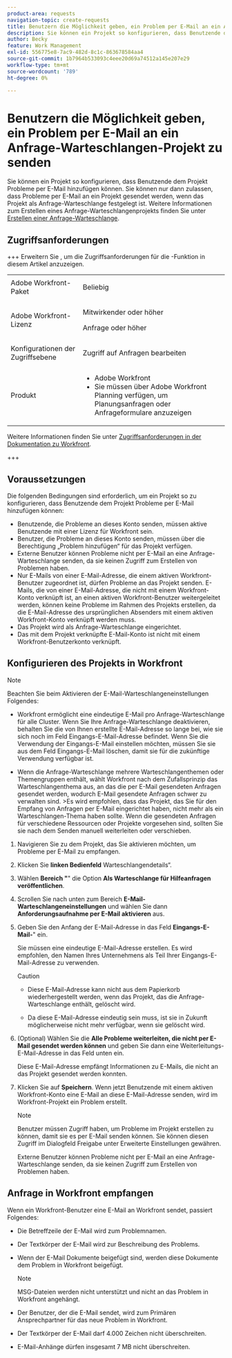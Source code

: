 ```yaml
---
product-area: requests
navigation-topic: create-requests
title: Benutzern die Möglichkeit geben, ein Problem per E-Mail an ein Anfrage-Warteschlangenprojekt zu senden
description: Sie können ein Projekt so konfigurieren, dass Benutzende dem Projekt Probleme per E-Mail hinzufügen können.
author: Becky
feature: Work Management
exl-id: 556775e8-7ac9-482d-8c1c-863678584aa4
source-git-commit: 1b7964b533093c4eee20d69a74512a145e207e29
workflow-type: tm+mt
source-wordcount: '789'
ht-degree: 0%

---
```


# Benutzern die Möglichkeit geben, ein Problem per E-Mail an ein Anfrage-Warteschlangen-Projekt zu senden

<!-- Audited: 4/2025 -->

<!--
<p style="color: #ff1493;" data-mc-conditions="QuicksilverOrClassic.Draft mode">(NOTE:&nbsp;When updating POP account information here, also update information in these articles: Allowing users to reply to email notifications, Configuring Email Notifications, Understanding the Queue Details Tab in a Project )</p>
-->

Sie können ein Projekt so konfigurieren, dass Benutzende dem Projekt Probleme per E-Mail hinzufügen können. Sie können nur dann zulassen, dass Probleme per E-Mail an ein Projekt gesendet werden, wenn das Projekt als Anfrage-Warteschlange festgelegt ist. Weitere Informationen zum Erstellen eines Anfrage-Warteschlangenprojekts finden Sie unter [Erstellen einer Anfrage-Warteschlange](../../../manage-work/requests/create-and-manage-request-queues/create-request-queue.md).

## Zugriffsanforderungen

+++ Erweitern Sie , um die Zugriffsanforderungen für die -Funktion in diesem Artikel anzuzeigen.

<table style="table-layout:auto"> 
 <col> 
 <col> 
 <tbody> 
  <tr> 
   <td role="rowheader">Adobe Workfront-Paket</td> 
   <td> <p>Beliebig </p> </td> 
  </tr> 
  <tr> 
   <td role="rowheader">Adobe Workfront-Lizenz</td> 
   <td> <p>Mitwirkender oder höher</p>
   <p>Anfrage oder höher</p>
    </td> 
  </tr> 
  <tr> 
   <td role="rowheader">Konfigurationen der Zugriffsebene</td> 
   <td> <p>Zugriff auf Anfragen bearbeiten</p>  </td> 
  </tr> 
  <tr> 
   <td role="rowheader"> Produkt</td> 
   <td> <ul><li>Adobe Workfront</li><li>Sie müssen über Adobe Workfront Planning verfügen, um Planungsanfragen oder Anfrageformulare anzuzeigen</td> 
  </tr> 
 </tbody> 
</table>

Weitere Informationen finden Sie unter [Zugriffsanforderungen in der Dokumentation zu Workfront](/help/quicksilver/administration-and-setup/add-users/access-levels-and-object-permissions/access-level-requirements-in-documentation.md).

+++

## Voraussetzungen

Die folgenden Bedingungen sind erforderlich, um ein Projekt so zu konfigurieren, dass Benutzende dem Projekt Probleme per E-Mail hinzufügen können:

* Benutzende, die Probleme an dieses Konto senden, müssen aktive Benutzende mit einer Lizenz für Workfront sein.
* Benutzer, die Probleme an dieses Konto senden, müssen über die Berechtigung „Problem hinzufügen“ für das Projekt verfügen.
* Externe Benutzer können Probleme nicht per E-Mail an eine Anfrage-Warteschlange senden, da sie keinen Zugriff zum Erstellen von Problemen haben.
* Nur E-Mails von einer E-Mail-Adresse, die einem aktiven Workfront-Benutzer zugeordnet ist, dürfen Probleme an das Projekt senden. E-Mails, die von einer E-Mail-Adresse, die nicht mit einem Workfront-Konto verknüpft ist, an einen aktiven Workfront-Benutzer weitergeleitet werden, können keine Probleme im Rahmen des Projekts erstellen, da die E-Mail-Adresse des ursprünglichen Absenders mit einem aktiven Workfront-Konto verknüpft werden muss.
* Das Projekt wird als Anfrage-Warteschlange eingerichtet.
* Das mit dem Projekt verknüpfte E-Mail-Konto ist nicht mit einem Workfront-Benutzerkonto verknüpft.

## Konfigurieren des Projekts in Workfront

>[!NOTE]
>
>Beachten Sie beim Aktivieren der E-Mail-Warteschlangeneinstellungen Folgendes:
>
>* Workfront ermöglicht eine eindeutige E-Mail pro Anfrage-Warteschlange für alle Cluster. Wenn Sie Ihre Anfrage-Warteschlange deaktivieren, behalten Sie die von Ihnen erstellte E-Mail-Adresse so lange bei, wie sie sich noch im Feld Eingangs-E-Mail-Adresse befindet. Wenn Sie die Verwendung der Eingangs-E-Mail einstellen möchten, müssen Sie sie aus dem Feld Eingangs-E-Mail löschen, damit sie für die zukünftige Verwendung verfügbar ist.
>
>* Wenn die Anfrage-Warteschlange mehrere Warteschlangenthemen oder Themengruppen enthält, wählt Workfront nach dem Zufallsprinzip das Warteschlangenthema aus, an das die per E-Mail gesendeten Anfragen gesendet werden, wodurch E-Mail gesendete Anfragen schwer zu verwalten sind.
>  &#x200B;>Es wird empfohlen, dass das Projekt, das Sie für den Empfang von Anfragen per E-Mail eingerichtet haben, nicht mehr als ein Warteschlangen-Thema haben sollte. Wenn die gesendeten Anfragen für verschiedene Ressourcen oder Projekte vorgesehen sind, sollten Sie sie nach dem Senden manuell weiterleiten oder verschieben.

1. Navigieren Sie zu dem Projekt, das Sie aktivieren möchten, um Probleme per E-Mail zu empfangen.
1. Klicken Sie **linken Bedienfeld** Warteschlangendetails“.
1. Wählen **Bereich &quot;**&quot; die Option **Als Warteschlange für Hilfeanfragen veröffentlichen**.

1. Scrollen Sie nach unten zum Bereich **E-Mail-Warteschlangeneinstellungen** und wählen Sie dann **Anforderungsaufnahme per E-Mail aktivieren** aus.

1. Geben Sie den Anfang der E-Mail-Adresse in das Feld **Eingangs-E-Mail-**&quot; ein.

   Sie müssen eine eindeutige E-Mail-Adresse erstellen. Es wird empfohlen, den Namen Ihres Unternehmens als Teil Ihrer Eingangs-E-Mail-Adresse zu verwenden.

   >[!CAUTION]
   >
   >* Diese E-Mail-Adresse kann nicht aus dem Papierkorb wiederhergestellt werden, wenn das Projekt, das die Anfrage-Warteschlange enthält, gelöscht wird.
   >
   >* Da diese E-Mail-Adresse eindeutig sein muss, ist sie in Zukunft möglicherweise nicht mehr verfügbar, wenn sie gelöscht wird.
   <!--
   >This was the case previously, but it's not working this way anymore, since August 2022: * Emails forwarded to this email address are not added as issues to the project in&nbsp;Workfront. Only emails created from this email address are added as issues.
   -->

1. (Optional) Wählen Sie die **Alle Probleme weiterleiten, die nicht per E-Mail gesendet werden können** und geben Sie dann eine Weiterleitungs-E-Mail-Adresse in das Feld unten ein.

   Diese E-Mail-Adresse empfängt Informationen zu E-Mails, die nicht an das Projekt gesendet werden konnten.

1. Klicken Sie auf **Speichern**. Wenn jetzt Benutzende mit einem aktiven Workfront-Konto eine E-Mail an diese E-Mail-Adresse senden, wird im Workfront-Projekt ein Problem erstellt.

   >[!NOTE]
   >
   >Benutzer müssen Zugriff haben, um Probleme im Projekt erstellen zu können, damit sie es per E-Mail senden können. Sie können diesen Zugriff im Dialogfeld Freigabe unter Erweiterte Einstellungen gewähren.
   >
   >Externe Benutzer können Probleme nicht per E-Mail an eine Anfrage-Warteschlange senden, da sie keinen Zugriff zum Erstellen von Problemen haben.

## Anfrage in Workfront empfangen

Wenn ein Workfront-Benutzer eine E-Mail an Workfront sendet, passiert Folgendes:

* Die Betreffzeile der E-Mail wird zum Problemnamen.
* Der Textkörper der E-Mail wird zur Beschreibung des Problems.
* Wenn der E-Mail Dokumente beigefügt sind, werden diese Dokumente dem Problem in Workfront beigefügt.

  >[!NOTE]
  >
  > MSG-Dateien werden nicht unterstützt und nicht an das Problem in Workfront angehängt.

* Der Benutzer, der die E-Mail sendet, wird zum Primären Ansprechpartner für das neue Problem in Workfront.
* Der Textkörper der E-Mail darf 4.000 Zeichen nicht überschreiten.
* E-Mail-Anhänge dürfen insgesamt 7 MB nicht überschreiten.
